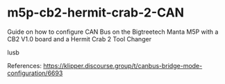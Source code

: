 # m5p-cb2-hermit-crab-2-CAN
Guide on how to configure CAN Bus on the Bigtreetech Manta M5P with a CB2 V1.0 board and a Hermit Crab 2 Tool Changer


lusb

References:
https://klipper.discourse.group/t/canbus-bridge-mode-configuration/6693
